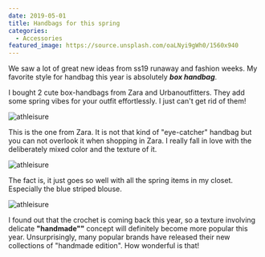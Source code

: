 ```yaml
---
date: 2019-05-01
title: Handbags for this spring
categories:
  - Accessories
featured_image: https://source.unsplash.com/oaLNyi9gWh0/1560x940
---
```

We saw a lot of great new ideas from ss19 runaway and fashion weeks. My favorite style for handbag this year is absolutely ***box handbag***.   

I bought 2 cute box-handbags from Zara and Urbanoutfitters. They add some spring vibes for your outfit effortlessly. I just can't get rid of them!    

![athleisure](https://source.unsplash.com/tyGgYX06qy4)

This is the one from Zara. It is not that kind of "eye-catcher" handbag but you can not overlook it when shopping in Zara. I really fall in love with the deliberately mixed color and the texture of it.

![athleisure](https://source.unsplash.com/eKBheEtwx8M)

The fact is, it just goes so well with all the spring items in my closet. Especially the blue striped blouse. 

![athleisure](https://source.unsplash.com/mO5zDyq21yc)

I found out that the crochet is coming back this year, so a texture involving delicate **"handmade""** concept will definitely become more popular this year. Unsurprisingly, many popular brands have released their new collections of "handmade edition". How wonderful is that!

